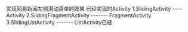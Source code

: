 实现网易新闻左侧滑动菜单的效果
已经实现的Activity
1.SlidingActivity  ----   Activity
2.SlidingFragmentActivity   -------   FragmentActivity
3.SlidingListActivity    -------  ListActivity已经
